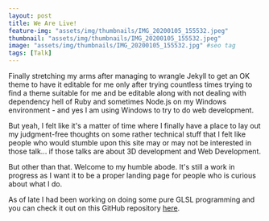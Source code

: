 ```yaml
---
layout: post
title: We Are Live!
feature-img: "assets/img/thumbnails/IMG_20200105_155532.jpeg"
thumbnail: "assets/img/thumbnails/IMG_20200105_155532.jpeg"
image: "assets/img/thumbnails/IMG_20200105_155532.jpg" #seo tag
tags: [Talk]
---
```


Finally stretching my arms after managing to wrangle Jekyll to get an OK theme to have it editable for me only after trying countless times trying to find a theme suitable for me and be editable along with not dealing with dependency hell of Ruby and sometimes Node.js on my Windows environment - and yes I am using Windows to try to do web development.

But yeah, I felt like it's a matter of time where I finally have a place to lay out my judgment-free thoughts on some rather technical stuff that I felt like people who would stumble upon this site may or may not be interested in those talk... if those talks are about 3D development and Web Development.

But other than that. Welcome to my humble abode. It's still a work in progress as I want it to be a proper landing page for people who is curious about what I do.

As of late I had been working on doing some pure GLSL programming and you can check it out on this GitHub repository [here](https://github.com/EndyPremier/GLSLWorks).
